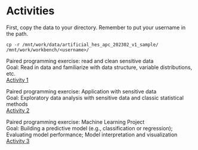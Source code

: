 # Activities

First, copy the data to your directory. Remember to put your username in the path.

```
cp -r /mnt/work/data/artificial_hes_apc_202302_v1_sample/ /mnt/work/workbench/<username>/
```

Paired programming exercise: read and clean sensitive data  
Goal: Read in data and familiarize with data structure, variable distributions, etc.  
[Activity 1](https://github.com/bnwolford/HealthAIinR/blob/main/activities/Activity1.Rmd)

Paired programming exercise: Application with sensitive data  
Goal: Exploratory data analysis with sensitive data and classic statistical methods  
[Activity 2](https://github.com/bnwolford/HealthAIinR/blob/main/activities/Activity2.Rmd)

Paired programming exercise: Machine Learning Project   
Goal: Building a predictive model (e.g., classification or regression); Evaluating model performance; Model interpretation and visualization  
[Activity 3](https://github.com/bnwolford/HealthAIinR/blob/main/activities/Activity3.Rmd)
